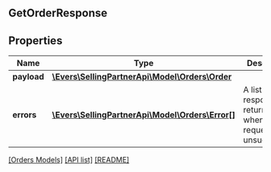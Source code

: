 ## GetOrderResponse

## Properties

Name | Type | Description | Notes
------------ | ------------- | ------------- | -------------
**payload** | [**\Evers\SellingPartnerApi\Model\Orders\Order**](Order.md) |  | [optional]
**errors** | [**\Evers\SellingPartnerApi\Model\Orders\Error[]**](Error.md) | A list of error responses returned when a request is unsuccessful. | [optional]

[[Orders Models]](../) [[API list]](../../Api) [[README]](../../../README.md)
